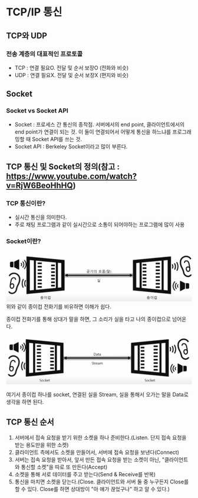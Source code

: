 # TCP/IP 통신

## TCP와 UDP
### 전송 계층의 대표적인 프로토콜
- TCP : 연결 필요O. 전달 및 순서 보장O (전화와 비슷)
- UDP : 연결 필요X. 전달 및 순서 보장X (편지와 비슷)

## Socket
### Socket vs Socket API
- Socket : 프로세스 간 통신의 종착점. 서버에서의 end point, 클라이언트에서의 end point가 연결이 되는 것. 이 둘이 연결되어서 어떻게 통신을 하느냐를 프로그래밍할 때 Socket API를 쓰는 것.
- Socket API : Berkeley Socket이라고 많이 부른다.

## TCP 통신 및 Socket의 정의(참고 : https://www.youtube.com/watch?v=RjW6BeoHhHQ)
### TCP 통신이란?
- 실시간 통신을 의미한다.
- 주로 채팅 프로그램과 같이 실시간으로 소통이 되어야하는 프로그램에 많이 사용

### Socket이란?
![alt text](image.png)
위와 같이 종이컵 전화기를 비유하면 이해가 쉽다.

종이컵 전화기를 통해 상대가 말을 하면, 그 소리가 실을 타고 나의 종이컵으로 넘어온다.

![alt text](image-1.png)

여기서 종이컵 하나를 socket, 연결된 실을 Stream, 실을 통해서 오가는 말을 Data로 생각을 하면 된다.

## TCP 통신 순서
1. 서버에서 접속 요청을 받기 위한 소켓을 하나 준비한다.(Listen. 단지 접속 요청을 받는 용도만을 위한 소켓)
2. 클라이언트 측에서도 소켓을 만들어서, 서버에 접속 요청을 보낸다(Connect)
3. 서버는 접속 요청을 받아서, 앞서 만든 접속 요청을 받는 소켓이 아닌, "클라이언트와 통신할 소켓"을 따로 또 만든다(Accept)
4. 소켓을 통해 서로 데이터를 주고 받는다(Send & Receive를 반복)
5. 통신을 마치면 소켓을 닫는다.(Close. 클라이언트와 서버 둘 중 누구든지 Close를 할 수 있다. Close를 하면 상대방이 "아 얘가 끊었구나" 하고 알 수 있다.)